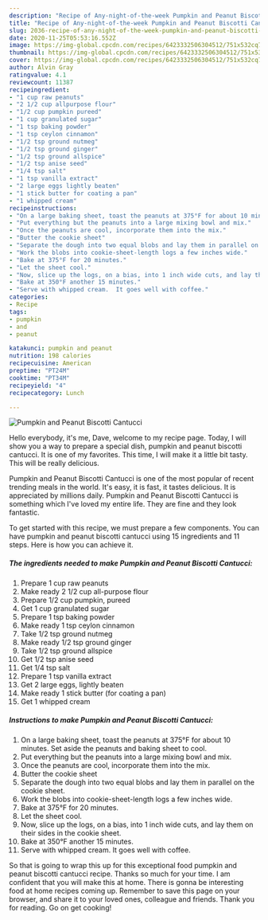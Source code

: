 ```yaml
---
description: "Recipe of Any-night-of-the-week Pumpkin and Peanut Biscotti Cantucci"
title: "Recipe of Any-night-of-the-week Pumpkin and Peanut Biscotti Cantucci"
slug: 2036-recipe-of-any-night-of-the-week-pumpkin-and-peanut-biscotti-cantucci
date: 2020-11-25T05:53:16.552Z
image: https://img-global.cpcdn.com/recipes/6423332506304512/751x532cq70/pumpkin-and-peanut-biscotti-cantucci-recipe-main-photo.jpg
thumbnail: https://img-global.cpcdn.com/recipes/6423332506304512/751x532cq70/pumpkin-and-peanut-biscotti-cantucci-recipe-main-photo.jpg
cover: https://img-global.cpcdn.com/recipes/6423332506304512/751x532cq70/pumpkin-and-peanut-biscotti-cantucci-recipe-main-photo.jpg
author: Alvin Gray
ratingvalue: 4.1
reviewcount: 11387
recipeingredient:
- "1 cup raw peanuts"
- "2 1/2 cup allpurpose flour"
- "1/2 cup pumpkin pureed"
- "1 cup granulated sugar"
- "1 tsp baking powder"
- "1 tsp ceylon cinnamon"
- "1/2 tsp ground nutmeg"
- "1/2 tsp ground ginger"
- "1/2 tsp ground allspice"
- "1/2 tsp anise seed"
- "1/4 tsp salt"
- "1 tsp vanilla extract"
- "2 large eggs lightly beaten"
- "1 stick butter for coating a pan"
- "1 whipped cream"
recipeinstructions:
- "On a large baking sheet, toast the peanuts at 375°F for about 10 minutes.  Set aside the peanuts and baking sheet to cool."
- "Put everything but the peanuts into a large mixing bowl and mix."
- "Once the peanuts are cool, incorporate them into the mix."
- "Butter the cookie sheet"
- "Separate the dough into two equal blobs and lay them in parallel on the cookie sheet."
- "Work the blobs into cookie-sheet-length logs a few inches wide."
- "Bake at 375°F for 20 minutes."
- "Let the sheet cool."
- "Now, slice up the logs, on a bias, into 1 inch wide cuts, and lay them on their sides in the cookie sheet."
- "Bake at 350°F another 15 minutes."
- "Serve with whipped cream.  It goes well with coffee."
categories:
- Recipe
tags:
- pumpkin
- and
- peanut

katakunci: pumpkin and peanut 
nutrition: 198 calories
recipecuisine: American
preptime: "PT24M"
cooktime: "PT34M"
recipeyield: "4"
recipecategory: Lunch

---
```



![Pumpkin and Peanut Biscotti Cantucci](https://img-global.cpcdn.com/recipes/6423332506304512/751x532cq70/pumpkin-and-peanut-biscotti-cantucci-recipe-main-photo.jpg)

Hello everybody, it's me, Dave, welcome to my recipe page. Today, I will show you a way to prepare a special dish, pumpkin and peanut biscotti cantucci. It is one of my favorites. This time, I will make it a little bit tasty. This will be really delicious.

Pumpkin and Peanut Biscotti Cantucci is one of the most popular of recent trending meals in the world. It's easy, it is fast, it tastes delicious. It is appreciated by millions daily. Pumpkin and Peanut Biscotti Cantucci is something which I've loved my entire life. They are fine and they look fantastic.




To get started with this recipe, we must prepare a few components. You can have pumpkin and peanut biscotti cantucci using 15 ingredients and 11 steps. Here is how you can achieve it.

<!--inarticleads1-->

##### The ingredients needed to make Pumpkin and Peanut Biscotti Cantucci:

1. Prepare 1 cup raw peanuts
1. Make ready 2 1/2 cup all-purpose flour
1. Prepare 1/2 cup pumpkin, pureed
1. Get 1 cup granulated sugar
1. Prepare 1 tsp baking powder
1. Make ready 1 tsp ceylon cinnamon
1. Take 1/2 tsp ground nutmeg
1. Make ready 1/2 tsp ground ginger
1. Take 1/2 tsp ground allspice
1. Get 1/2 tsp anise seed
1. Get 1/4 tsp salt
1. Prepare 1 tsp vanilla extract
1. Get 2 large eggs, lightly beaten
1. Make ready 1 stick butter (for coating a pan)
1. Get 1 whipped cream




<!--inarticleads2-->

##### Instructions to make Pumpkin and Peanut Biscotti Cantucci:

1. On a large baking sheet, toast the peanuts at 375°F for about 10 minutes.  Set aside the peanuts and baking sheet to cool.
1. Put everything but the peanuts into a large mixing bowl and mix.
1. Once the peanuts are cool, incorporate them into the mix.
1. Butter the cookie sheet
1. Separate the dough into two equal blobs and lay them in parallel on the cookie sheet.
1. Work the blobs into cookie-sheet-length logs a few inches wide.
1. Bake at 375°F for 20 minutes.
1. Let the sheet cool.
1. Now, slice up the logs, on a bias, into 1 inch wide cuts, and lay them on their sides in the cookie sheet.
1. Bake at 350°F another 15 minutes.
1. Serve with whipped cream.  It goes well with coffee.




So that is going to wrap this up for this exceptional food pumpkin and peanut biscotti cantucci recipe. Thanks so much for your time. I am confident that you will make this at home. There is gonna be interesting food at home recipes coming up. Remember to save this page on your browser, and share it to your loved ones, colleague and friends. Thank you for reading. Go on get cooking!
